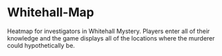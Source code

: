 # Whitehall-Map
Heatmap for investigators in Whitehall Mystery. Players enter all of their knowledge and the game displays all of the locations where the murderer could hypothetically be.


